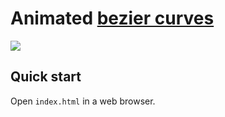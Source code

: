 # Animated [bezier curves](https://en.wikipedia.org/wiki/B%C3%A9zier_curve)

![](thumb.png)

## Quick start
Open `index.html` in a web browser.
